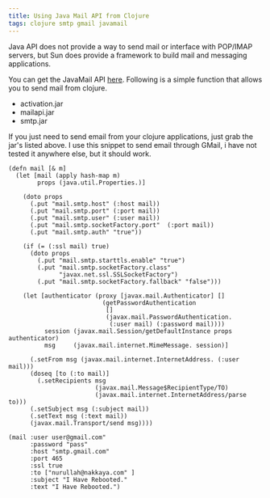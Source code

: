 ```yaml
---
title: Using Java Mail API from Clojure
tags: clojure smtp gmail javamail
---
```


Java API does not provide a way to send mail or interface with POP/IMAP
servers, but Sun does provide a framework to build mail and messaging
applications. 

You can get the JavaMail API
[here](http://java.sun.com/products/javamail/). Following is a simple
function that allows you to send mail from clojure.

 - activation.jar
 - mailapi.jar
 - smtp.jar

If you just need to send email from your clojure applications, just grab
the jar's listed above. I use this snippet to send email through GMail,
i have not tested it anywhere else, but it should work.

    (defn mail [& m]
      (let [mail (apply hash-map m)
            props (java.util.Properties.)]

        (doto props
          (.put "mail.smtp.host" (:host mail))
          (.put "mail.smtp.port" (:port mail))
          (.put "mail.smtp.user" (:user mail))
          (.put "mail.smtp.socketFactory.port"  (:port mail))
          (.put "mail.smtp.auth" "true"))

        (if (= (:ssl mail) true)
          (doto props
            (.put "mail.smtp.starttls.enable" "true")
            (.put "mail.smtp.socketFactory.class" 
                  "javax.net.ssl.SSLSocketFactory")
            (.put "mail.smtp.socketFactory.fallback" "false")))

        (let [authenticator (proxy [javax.mail.Authenticator] [] 
                              (getPasswordAuthentication 
                               []
                               (javax.mail.PasswordAuthentication. 
                                (:user mail) (:password mail))))
              session (javax.mail.Session/getDefaultInstance props authenticator)
              msg     (javax.mail.internet.MimeMessage. session)] 
      
          (.setFrom msg (javax.mail.internet.InternetAddress. (:user mail)))
          (doseq [to (:to mail)] 
            (.setRecipients msg 
                            (javax.mail.Message$RecipientType/TO)
                            (javax.mail.internet.InternetAddress/parse to)))
          (.setSubject msg (:subject mail))
          (.setText msg (:text mail))
          (javax.mail.Transport/send msg))))

    (mail :user user@gmail.com"
          :password "pass"
          :host "smtp.gmail.com"
          :port 465
          :ssl true
          :to ["nurullah@nakkaya.com" ]
          :subject "I Have Rebooted." 
          :text "I Have Rebooted.")
